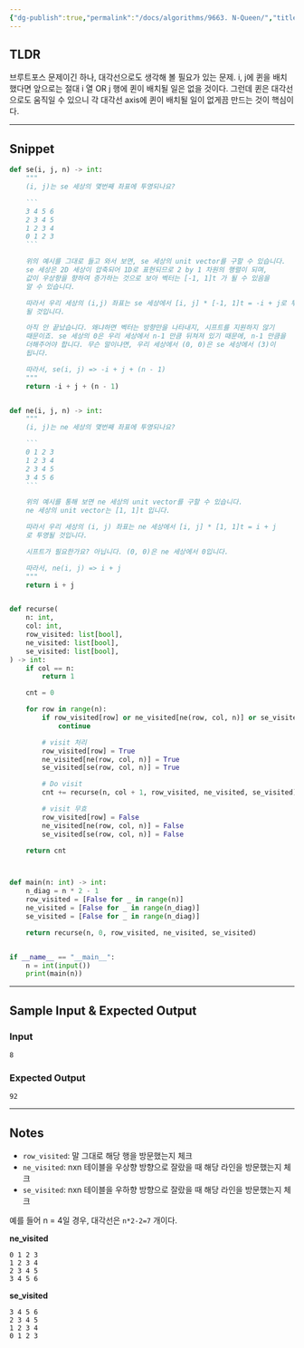 ```yaml
---
{"dg-publish":true,"permalink":"/docs/algorithms/9663. N-Queen/","title":"9663. N-Queen","tags":["recursion","bruteforce"]}
---
```



## TLDR

브루트포스 문제이긴 하나, 대각선으로도 생각해 볼 필요가 있는 문제. i, j에 퀸을 배치했다면 앞으로는 절대 i 열 OR j 행에 퀸이 배치될 일은 없을 것이다. 그런데 퀸은 대각선으로도 움직일 수 있으니 각 대각선 axis에 퀸이 배치될 일이 없게끔 만드는 것이 핵심이다.
<!-- 문제에 대한 간략한 설명 및 풀이 접근 방식 요약 -->

---

## Snippet

```python
def se(i, j, n) -> int:  
    """  
    (i, j)는 se 세상의 몇번째 좌표에 투영되나요?

    ```
    3 4 5 6
    2 3 4 5
    1 2 3 4
    0 1 2 3
    ```

    위의 예시를 그대로 들고 와서 보면, se 세상의 unit vector를 구할 수 있습니다.
    se 세상은 2D 세상이 압축되어 1D로 표현되므로 2 by 1 차원의 행렬이 되며,
    값이 우상향을 향하여 증가하는 것으로 보아 벡터는 [-1, 1]t 가 될 수 있음을
    알 수 있습니다.

    따라서 우리 세상의 (i,j) 좌표는 se 세상에서 [i, j] * [-1, 1]t = -i + j로 투영
    될 것입니다.

    아직 안 끝났습니다. 왜냐하면 벡터는 방향만을 나타내지, 시프트를 지원하지 않기
    때문이죠. se 세상의 0은 우리 세상에서 n-1 만큼 뒤쳐져 있기 때문에, n-1 만큼을
    더해주어야 합니다. 무슨 말이냐면, 우리 세상에서 (0, 0)은 se 세상에서 (3)이
    됩니다.

    따라서, se(i, j) => -i + j + (n - 1)
    """
    return -i + j + (n - 1)


def ne(i, j, n) -> int:  
    """  
    (i, j)는 ne 세상의 몇번째 좌표에 투영되나요?

    ```
    0 1 2 3
    1 2 3 4
    2 3 4 5
    3 4 5 6
    ```

    위의 예시를 통해 보면 ne 세상의 unit vector를 구할 수 있습니다.
    ne 세상의 unit vector는 [1, 1]t 입니다.

    따라서 우리 세상의 (i, j) 좌표는 ne 세상에서 [i, j] * [1, 1]t = i + j
    로 투영될 것입니다.

    시프트가 필요한가요? 아닙니다. (0, 0)은 ne 세상에서 0입니다.

    따라서, ne(i, j) => i + j
    """
    return i + j


def recurse(  
    n: int,  
    col: int,  
    row_visited: list[bool],  
    ne_visited: list[bool],  
    se_visited: list[bool],  
) -> int:  
    if col == n:  
        return 1

    cnt = 0

    for row in range(n):
        if row_visited[row] or ne_visited[ne(row, col, n)] or se_visited[se(row, col, n)]:
            continue

        # visit 처리
        row_visited[row] = True
        ne_visited[ne(row, col, n)] = True
        se_visited[se(row, col, n)] = True

        # Do visit
        cnt += recurse(n, col + 1, row_visited, ne_visited, se_visited)

        # visit 무효
        row_visited[row] = False
        ne_visited[ne(row, col, n)] = False
        se_visited[se(row, col, n)] = False

    return cnt



def main(n: int) -> int:  
    n_diag = n * 2 - 1  
    row_visited = [False for _ in range(n)]  
    ne_visited = [False for _ in range(n_diag)]  
    se_visited = [False for _ in range(n_diag)]

    return recurse(n, 0, row_visited, ne_visited, se_visited)


if __name__ == "__main__":  
    n = int(input())  
    print(main(n))
```

<!-- 주요 코드 작성 -->

---

## Sample Input & Expected Output

### Input

```
8
```

### Expected Output

```
92
```

---

## Notes

- `row_visited`: 말 그대로 해당 행을 방문했는지 체크
- `ne_visited`: nxn 테이블을 우상향 방향으로 잘랐을 때 해당 라인을 방문했는지 체크
- `se_visited`: nxn 테이블을 우하향 방향으로 잘랐을 때 해당 라인을 방문했는지 체크

예를 들어 n = 4일 경우, 대각선은 `n*2-2=7` 개이다.

**ne_visited**

```
0 1 2 3
1 2 3 4
2 3 4 5
3 4 5 6
```

**se_visited**

```
3 4 5 6
2 3 4 5
1 2 3 4
0 1 2 3
```
